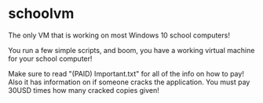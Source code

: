 # schoolvm
The only VM that is working on most Windows 10 school computers!

You run a few simple scripts, and boom, you have a working 
virtual machine for your school computer!

Make sure to read "(PAID) Important.txt" for all of the info on how to pay!
Also it has information on if someone cracks the application.
You must pay 30USD times how many cracked copies given!
